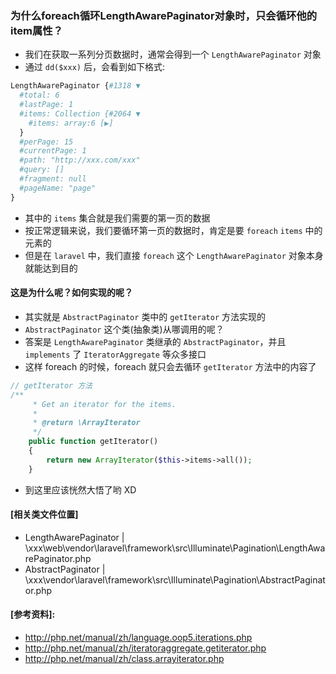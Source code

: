 ### 为什么foreach循环LengthAwarePaginator对象时，只会循环他的item属性？

- 我们在获取一系列分页数据时，通常会得到一个 `LengthAwarePaginator` 对象
- 通过 `dd($xxx)` 后，会看到如下格式:
```php
LengthAwarePaginator {#1318 ▼
  #total: 6
  #lastPage: 1
  #items: Collection {#2064 ▼
    #items: array:6 [▶]
  }
  #perPage: 15
  #currentPage: 1
  #path: "http://xxx.com/xxx"
  #query: []
  #fragment: null
  #pageName: "page"
}
```
- 其中的 `items` 集合就是我们需要的第一页的数据
- 按正常逻辑来说，我们要循环第一页的数据时，肯定是要 `foreach` `items` 中的元素的
- 但是在 `laravel` 中，我们直接 `foreach` 这个 `LengthAwarePaginator` 对象本身就能达到目的

#### 这是为什么呢？如何实现的呢？
- 其实就是 `AbstractPaginator` 类中的 `getIterator` 方法实现的
- `AbstractPaginator` 这个类(抽象类)从哪调用的呢？
- 答案是 `LengthAwarePaginator` 类继承的 `AbstractPaginator`，并且 `implements` 了 `IteratorAggregate` 等众多接口
- 这样 foreach 的时候，foreach 就只会去循环 `getIterator` 方法中的内容了
```php 
// getIterator 方法
/**
     * Get an iterator for the items.
     *
     * @return \ArrayIterator
     */
    public function getIterator()
    {
        return new ArrayIterator($this->items->all());
    }
```

- 到这里应该恍然大悟了哟 XD

#### [相关类文件位置]
- LengthAwarePaginator | \xxx\web\vendor\laravel\framework\src\Illuminate\Pagination\LengthAwarePaginator.php
- AbstractPaginator | \xxx\vendor\laravel\framework\src\Illuminate\Pagination\AbstractPaginator.php

#### [参考资料]:
- http://php.net/manual/zh/language.oop5.iterations.php
- http://php.net/manual/zh/iteratoraggregate.getiterator.php
- http://php.net/manual/zh/class.arrayiterator.php
